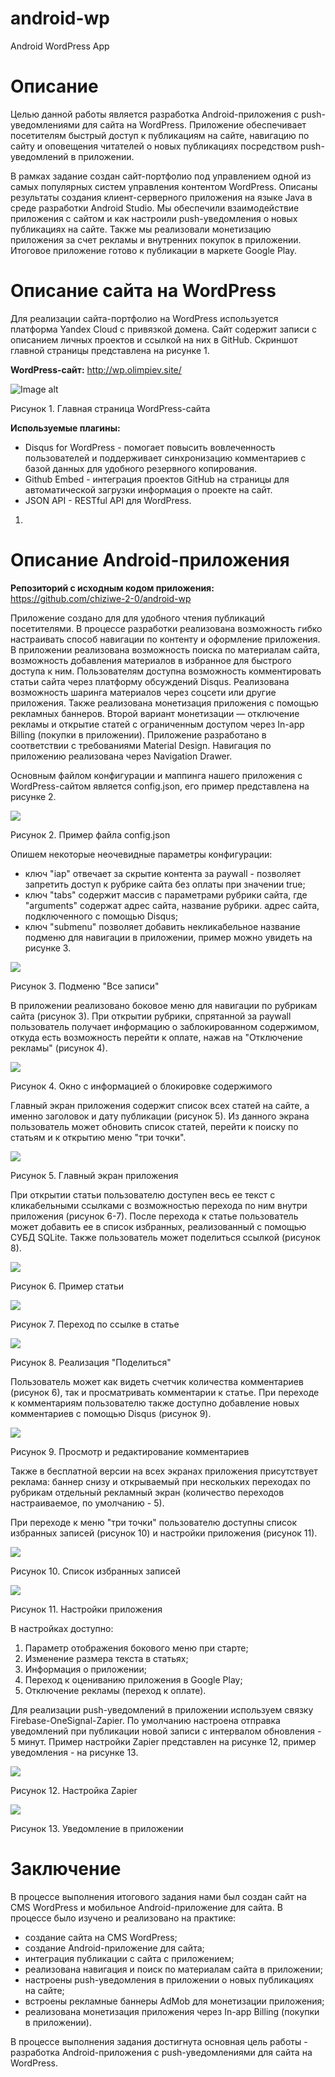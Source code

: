 # android-wp
 Android WordPress App

# Описание

Целью данной работы является разработка Android-приложения с push-уведомлениями для сайта на WordPress. Приложение обеспечивает посетителям быстрый доступ к публикациям на сайте, навигацию по сайту и оповещения читателей о новых публикациях посредством push-уведомлений в приложении.

В рамках задание создан сайт-портфолио под управлением одной из самых популярных систем управления контентом WordPress. Описаны результаты создания клиент-серверного приложения на языке Java в среде разработки Android Studio. Мы обеспечили взаимодействие приложения с сайтом и как настроили push-уведомления о новых публикациях на сайте. Также мы реализовали монетизацию приложения за счет рекламы и внутренних покупок в приложении. Итоговое приложение готово к публикации в маркете Google Play.

# Описание сайта на WordPress

Для реализации сайта-портфолио на WordPress используется платформа Yandex Cloud с привязкой домена. Сайт содержит записи с описанием личных проектов и ссылкой на них в GitHub. Скриншот главной страницы представлена на рисунке 1.

**WordPress-сайт:** http://wp.olimpiev.site/

![Image alt](https://github.com/chiziwe-2-0/android-wp/raw/main/pics_for_readme/unnamed-1.png)

Рисунок 1. Главная страница WordPress-сайта

**Используемые плагины:**

- Disqus for WordPress - помогает повысить вовлеченность пользователей и поддерживает синхронизацию комментариев с базой данных для удобного резервного копирования.
- Github Embed - интеграция проектов GitHub на страницы для автоматической загрузки информация о проекте на сайт.
- JSON API - RESTful API для WordPress.

1.
# Описание Android-приложения


**Репозиторий с исходным кодом приложения:** https://github.com/chiziwe-2-0/android-wp

Приложение создано для для удобного чтения публикаций посетителями. В процессе разработки реализована возможность гибко настраивать способ навигации по контенту и оформление приложения. В приложении реализована возможность поиска по материалам сайта, возможность добавления материалов в избранное для быстрого доступа к ним. Пользователям доступна возможность комментировать статьи сайта через платформу обсуждений Disqus. Реализована возможность шаринга материалов через соцсети или другие приложения. Также реализована монетизация приложения с помощью рекламных баннеров. Второй вариант монетизации — отключение рекламы и открытие статей с ограниченным доступом через In-app Billing (покупки в приложении). Приложение разработано в соответствии с требованиями Material Design. Навигация по приложению реализована через Navigation Drawer.

Основным файлом конфигурации и маппинга нашего приложения с WordPress-сайтом является config.json, его пример представлена на рисунке 2.

![](RackMultipart20220801-1-2k8sgz_html_56c308533486729e.png)

Рисунок 2. Пример файла config.json

Опишем некоторые неочевидные параметры конфигурации:

- ключ &quot;iap&quot; отвечает за скрытие контента за paywall - позволяет запретить доступ к рубрике сайта без оплаты при значении true;
- ключ &quot;tabs&quot; содержит массив с параметрами рубрики сайта, где &quot;arguments&quot; содержат адрес сайта, название рубрики. адрес сайта, подключенного с помощью Disqus;
- ключ &quot;submenu&quot; позволяет добавить некликабельное название подменю для навигации в приложении, пример можно увидеть на рисунке 3.

![](RackMultipart20220801-1-2k8sgz_html_449fb412a22c8b2d.png)

Рисунок 3. Подменю &quot;Все записи&quot;

В приложении реализовано боковое меню для навигации по рубрикам сайта (рисунок 3). При открытии рубрики, спрятанной за paywall пользователь получает информацию о заблокированном содержимом, откуда есть возможность перейти к оплате, нажав на &quot;Отключение рекламы&quot; (рисунок 4).

![](RackMultipart20220801-1-2k8sgz_html_3c6a4ef07f1e6bc3.png)

Рисунок 4. Окно с информацией о блокировке содержимого

Главный экран приложения содержит список всех статей на сайте, а именно заголовок и дату публикации (рисунок 5). Из данного экрана пользователь может обновить список статей, перейти к поиску по статьям и к открытию меню &quot;три точки&quot;.

![](RackMultipart20220801-1-2k8sgz_html_c095442649df4300.png)

Рисунок 5. Главный экран приложения

При открытии статьи пользователю доступен весь ее текст с кликабельными ссылками с возможностью перехода по ним внутри приложения (рисунок 6-7). После перехода к статье пользователь может добавить ее в список избранных, реализованный с помощью СУБД SQLite. Также пользователь может поделиться ссылкой (рисунок 8).

![](RackMultipart20220801-1-2k8sgz_html_702f3dd6d704dee2.png)

Рисунок 6. Пример статьи

![](RackMultipart20220801-1-2k8sgz_html_9d6a43b8845fc9e6.png)

Рисунок 7. Переход по ссылке в статье

![](RackMultipart20220801-1-2k8sgz_html_a839f35fe0790641.png)

Рисунок 8. Реализация &quot;Поделиться&quot;

Пользователь может как видеть счетчик количества комментариев (рисунок 6), так и просматривать комментарии к статье. При переходе к комментариям пользователю также доступно добавление новых комментариев с помощью Disqus (рисунок 9).

![](RackMultipart20220801-1-2k8sgz_html_4400530e5a3f9d43.png)

Рисунок 9. Просмотр и редактирование комментариев

Также в бесплатной версии на всех экранах приложения присутствует реклама: баннер снизу и открываемый при нескольких переходах по рубрикам отдельный рекламный экран (количество переходов настраиваемое, по умолчанию - 5).

При переходе к меню &quot;три точки&quot; пользователю доступны список избранных записей (рисунок 10) и настройки приложения (рисунок 11).

![](RackMultipart20220801-1-2k8sgz_html_8694c8d29e24f2cd.png)

Рисунок 10. Список избранных записей

![](RackMultipart20220801-1-2k8sgz_html_4d089cd1f7c02d2f.png)

Рисунок 11. Настройки приложения

В настройках доступно:

1. Параметр отображения бокового меню при старте;
2. Изменение размера текста в статьях;
3. Информация о приложении;
4. Переход к оцениванию приложения в Google Play;
5. Отключение рекламы (переход к оплате).

Для реализации push-уведомлений в приложении используем связку Firebase-OneSignal-Zapier. По умолчанию настроена отправка уведомлений при публикации новой записи с интервалом обновления - 5 минут. Пример настройки Zapier представлен на рисунке 12, пример уведомления - на рисунке 13.

![](RackMultipart20220801-1-2k8sgz_html_eb5ed01559bdd3ea.png)

Рисунок 12. Настройка Zapier

![](RackMultipart20220801-1-2k8sgz_html_4731574ea90966f7.png)

Рисунок 13. Уведомление в приложении

# Заключение

В процессе выполнения итогового задания нами был создан сайт на CMS WordPress и мобильное Android-приложение для сайта. В процессе было изучено и реализовано на практике:

- создание сайта на CMS WordPress;
- создание Android-приложение для сайта;
- интеграция публикации с сайта с приложением;
- реализована навигация и поиск по материалам сайта в приложении;
- настроены push-уведомления в приложении о новых публикациях на сайте;
- встроены рекламные баннеры AdMob для монетизации приложения;
- реализована монетизация приложения через In-app Billing (покупки в приложении).

В процессе выполнения задания достигнута основная цель работы - разработка Android-приложения с push-уведомлениями для сайта на WordPress.
